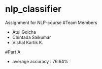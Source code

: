 # nlp_classifier
Assignment for NLP-course
#Team Members
* Atul Golcha
* Chintada Saikumar
* Vishal Kartik K.

#Part A
* average accuracy : 76.64%
